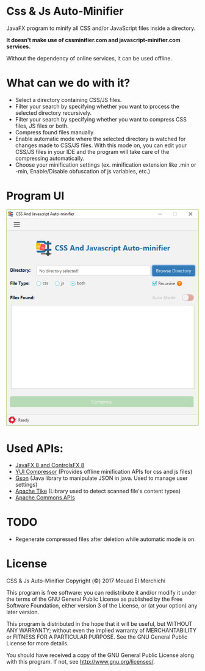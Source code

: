 # Css & Js Auto-Minifier
JavaFX program to minify all CSS and/or JavaScript files inside a directory.

**It doesn't make use of cssminifier.com and javascript-minifier.com services.**

Without the dependency of online services, it can be used offline.

# What can we do with it?
- Select a directory containing CSS/JS files.
- Filter your search by specifying whether you want to process the selected directory recursively.
- Filter your search by specifying whether you want to compress CSS files, JS files or both.
- Compress found files manually.
- Enable automatic mode where the selected directory is watched for changes made to CSS/JS files. With this mode on,
  you can edit your CSS/JS files in your IDE and the program will take care of the compressing automatically.
- Choose your minification settings (ex. minification extension like .min or -min, Enable/Disable obfuscation of js variables, etc.)

# Program UI
![CSS & JS Auto-minifier](https://github.com/mouadelmerchi/CssAndJsAutoMinifier/blob/master/GUI.PNG)

# Used APIs:
- [JavaFX 8 and ControlsFX 8](http://fxexperience.com/controlsfx/)
- [YUI Compressor](http://yui.github.io/yuicompressor/) (Provides offline minification APIs for css and js files)
- [Gson](https://github.com/google/gson) (Java library to manipulate JSON in java. Used to manage user settings)
- [Apache Tike](https://tika.apache.org/) (Library used to detect scanned file's content types)
- [Apache Commons APIs](https://commons.apache.org/)

# TODO
- Regenerate compressed files after deletion while automatic mode is on.
  
# License
CSS & Js Auto-Minifier
Copyright (&copy;) 2017  Mouad El Merchichi

This program is free software: you can redistribute it and/or modify
it under the terms of the GNU General Public License as published by
the Free Software Foundation, either version 3 of the License, or
(at your option) any later version.

This program is distributed in the hope that it will be useful,
but WITHOUT ANY WARRANTY; without even the implied warranty of
MERCHANTABILITY or FITNESS FOR A PARTICULAR PURPOSE.  See the
GNU General Public License for more details.

You should have received a copy of the GNU General Public License
along with this program.  If not, see <http://www.gnu.org/licenses/>.
